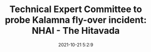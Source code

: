 ---
"title": "Technical Expert Committee to probe Kalamna fly-over incident: NHAI - The Hitavada"
"date": "2021-10-21 5:2:9"
"feed_name": "GOOGLENEWSCONSTRUCTION"
"feed_website": "https://news.google.com/search?q=construction%2Bincident&hl=en-US&gl=US&ceid=US:en"
"feed_rss": "https://news.google.com/rss/search?q=construction%2Bincident&hl=en-US&gl=US&ceid=US:en"
"link": "https://www.thehitavada.com/Encyc/2021/10/21/Technical-Expert-Committee-to-probe-Kalamna-fly-over-incident-NHAI.html"
"source": "{'href': 'https://www.thehitavada.com', 'title': 'The Hitavada'}"
"file": "_posts/2021-1-1-0c5aae9d5f4d8064dc0d351b2dfafc22f9f62360.md"
"accident": "1"
"drilling": "1"
"represented_by": "0"
"dead": "0"
"injured": "0"
"arrested": "0"
"place": "unknown place"
"where": "unknown site"
"causes": "unknown"
"place_uri": "unknown place"
---